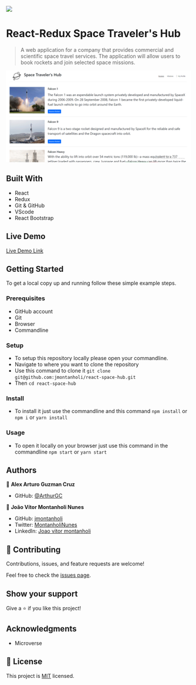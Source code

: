 ![](https://img.shields.io/badge/Microverse-blueviolet)

# React-Redux Space Traveler's Hub

> A web application for a company that provides commercial and scientific space travel services. The application will allow users to book rockets and join selected space missions.

![screenshot](./printscreen.png)

## Built With

- React
- Redux
- Git & GitHub
- VScode
- React Bootstrap

## Live Demo

[Live Demo Link](https://keen-meitner-7781f8.netlify.app)


## Getting Started

To get a local copy up and running follow these simple example steps.

### Prerequisites

- GitHub account
- Git
- Browser
- Commandline
### Setup

- To setup this repository locally please open your commandline.
- Navigate to where you want to clone the repository
- Use this command to clone it `git clone git@github.com:jmontanholi/react-space-hub.git`
- Then `cd react-space-hub`

### Install

- To install it just use the commandline and this command `npm install` or `npm i` or `yarn install`
### Usage

- To open it locally on your browser just use this command in the commandline `npm start` or `yarn start`

## Authors

👤 **Alex Arturo Guzman Cruz**

- GitHub: [@ArthurGC](https://github.com/ArthurGC)

👤 **João Vítor Montanholi Nunes**

- GitHub: [jmontanholi](https://github.com/jmontanholi)
- Twitter: [MontanholiNunes](https://twitter.com/MontanholiNunes)
- LinkedIn: [Joao vitor montanholi](https://www.linkedin.com/in/joaovitormontanholi/)

## 🤝 Contributing

Contributions, issues, and feature requests are welcome!

Feel free to check the [issues page](../../issues/).

## Show your support

Give a ⭐️ if you like this project!

## Acknowledgments

- Microverse

## 📝 License

This project is [MIT](./MIT.md) licensed.
